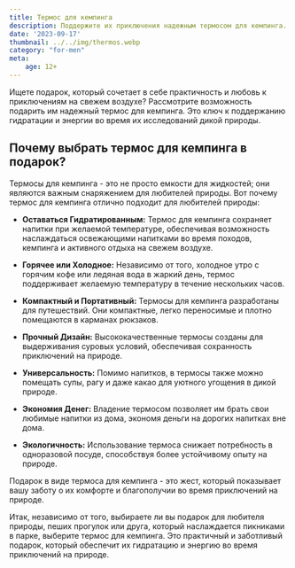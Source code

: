 ```yaml
---
title: Термос для кемпинга
description: Поддержите их приключения надежным термосом для кемпинга.
date: '2023-09-17'
thumbnail: ../../img/thermos.webp
category: "for-men"
meta:
    age: 12+
---
```

Ищете подарок, который сочетает в себе практичность и любовь к приключениям на свежем воздухе? Рассмотрите возможность подарить им надежный термос для кемпинга. Это ключ к поддержанию гидратации и энергии во время их исследований дикой природы.

## Почему выбрать термос для кемпинга в подарок?

Термосы для кемпинга - это не просто емкости для жидкостей; они являются важным снаряжением для любителей природы. Вот почему термос для кемпинга отлично подходит для любителей природы:

- **Оставаться Гидратированным:** Термос для кемпинга сохраняет напитки при желаемой температуре, обеспечивая возможность наслаждаться освежающими напитками во время походов, кемпинга и активного отдыха на свежем воздухе.

- **Горячее или Холодное:** Независимо от того, холодное утро с горячим кофе или ледяная вода в жаркий день, термос поддерживает желаемую температуру в течение нескольких часов.

- **Компактный и Портативный:** Термосы для кемпинга разработаны для путешествий. Они компактные, легко переносимые и плотно помещаются в карманах рюкзаков.

- **Прочный Дизайн:** Высококачественные термосы созданы для выдерживания суровых условий, обеспечивая сохранность приключений на природе.

- **Универсальность:** Помимо напитков, в термосы также можно помещать супы, рагу и даже какао для уютного угощения в дикой природе.

- **Экономия Денег:** Владение термосом позволяет им брать свои любимые напитки из дома, экономя деньги на дорогих напитках вне дома.

- **Экологичность:** Использование термоса снижает потребность в одноразовой посуде, способствуя более устойчивому опыту на природе.

Подарок в виде термоса для кемпинга - это жест, который показывает вашу заботу о их комфорте и благополучии во время приключений на природе.

Итак, независимо от того, выбираете ли вы подарок для любителя природы, пеших прогулок или друга, который наслаждается пикниками в парке, выберите термос для кемпинга. Это практичный и заботливый подарок, который обеспечит их гидратацию и энергию во время приключений на природе.
